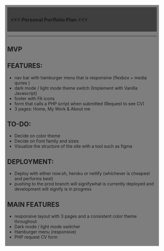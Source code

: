 <div style="background:rgba(0,0,0,0.5);padding:0.5em;">
<div style="background:rgba(0,0,0,0.5);padding:0.5em;">
<h3> ⚡️⚡️⚡️ Personal Portfolio Plan ⚡️⚡️⚡️  </h3> 
</div> 

--- 
MVP 
--- 

## FEATURES: 
  * nav bar with hamburger menu that is responsive (flexbox + media quries )
  * dark mode / light mode theme switch (Implement with Vanilla Javascript)
  * footer with FA icons 
  * form that calls a PHP script when submitted (Request to see CV)
  * 3 pages: Home, My Work & About me





## TO-DO: 
  * Decide on color theme  
  * Decide on Font family and sizes 
  * Visualize the structure of the site with a tool such as figma 





## DEPLOYMENT: 
  * Deploy with either now.sh, heroku or netlify (whichever is cheapest and performs best) 
  * pushing to the prod branch will signifywhat is currently deployed and development will signify is in progress 


## MAIN FEATURES 
  * responsive layout with 3 pages and a consistent color theme throughout  
  * Dark mode / light mode switcher 
  * Hamburger menu (responsive) 
  * PHP request CV form 
